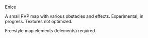 Enice

A small PVP map with various obstacles and effects.
Experimental, in progress. Textures not optimized.

Freestyle map elements (felements) required.
